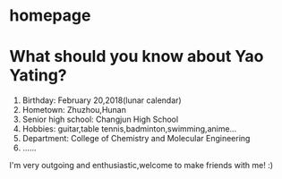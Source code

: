 # homepage
# What should you know about Yao Yating?
1. Birthday: February 20,2018(lunar calendar)
2. Hometown: Zhuzhou,Hunan
3. Senior high school: Changjun High School
4. Hobbies:  guitar,table tennis,badminton,swimming,anime...
5. Department: College of Chemistry and Molecular Engineering
6. ......

I'm very outgoing and enthusiastic,welcome to make friends with me! :)
